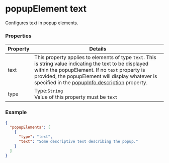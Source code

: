 # popupElement text

Configures text in popup elements.

### Properties

| Property | Details
| --- | ---
| text | This property applies to elements of type `text`. This is string value indicating the text to be displayed within the popupElement. If no `text` property is provided, the popupElement will display whatever is specified in the [popupInfo.description](popupInfo.md) property.
| type | Type:`String`<br>Value of this property must be `text`


### Example

```json
{
  "popupElements": [
    {
      "type": "text",
      "text": "Some descriptive text describing the popup."
    }
  ]
}
```

